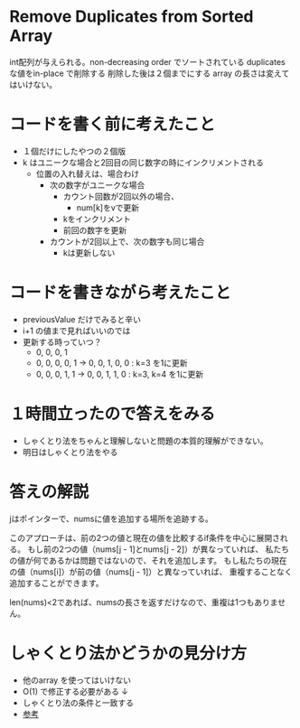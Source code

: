# Remove Duplicates from Sorted Array

int配列が与えられる。non-decreasing order でソートされている
duplicates な値をin-place で削除する
削除した後は２個までにする
array の長さは変えてはいけない。


# コードを書く前に考えたこと
- １個だけにしたやつの２個版
- k はユニークな場合と2回目の同じ数字の時にインクリメントされる
  - 位置の入れ替えは、場合わけ
    - 次の数字がユニークな場合
      - カウント回数が2回以外の場合、
        - num[k]をvで更新
      - kをインクリメント
      - 前回の数字を更新
    - カウントが2回以上で、次の数字も同じ場合
      - kは更新しない


# コードを書きながら考えたこと
- previousValue だけでみると辛い
- i+1 の値まで見ればいいのでは
- 更新する時っていつ？
  - 0, 0, 0, 1
  - 0, 0, 0, 0, 1 -> 0, 0, 1, 0, 0 : k=3 を1に更新
  - 0, 0, 0, 1, 1 -> 0, 0, 1, 1, 0 : k=3, k=4 を1に更新

# １時間立ったので答えをみる
- しゃくとり法をちゃんと理解しないと問題の本質的理解ができない。
- 明日はしゃくとり法をやる


# 答えの解説
jはポインターで、numsに値を追加する場所を追跡する。

このアプローチは、前の2つの値と現在の値を比較するif条件を中心に展開される。
もし前の2つの値（nums[j - 1]とnums[j - 2]）が異なっていれば、
私たちの値が何であるかは問題ではないので、それを追加します。
もし私たちの現在の値（nums[i]）が前の値（nums[j - 1]）と異なっていれば、
重複することなく追加することができます。

len(nums)<2であれば、numsの長さを返すだけなので、重複は1つもありません。

# しゃくとり法かどうかの見分け方
- 他のarray を使ってはいけない
- O(1) で修正する必要がある
↓
- しゃくとり法の条件と一致する
- [参考](https://qiita.com/drken/items/ecd1a472d3a0e7db8dce)
